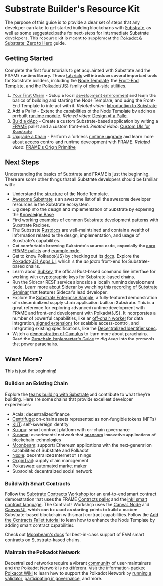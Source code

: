 # Substrate Builder's Resource Kit

The purpose of this guide is to provide a clear set of steps that any developer can take to get
started building blockchains with [Substrate](https://www.substrate.io/), as well as some suggested
paths for next-steps for intermediate Substrate developers. This resource kit is meant to supplement
the [Polkadot & Substrate: Zero to Hero](substrate.md) guide.

## Getting Started

Complete the first four tutorials to get acquainted with Substrate and the FRAME runtime library.
These [tutorials](https://substrate.dev/en/tutorials) will introduce several important tools for
Substrate builders, including the
[Node Template](https://github.com/substrate-developer-hub/substrate-node-template), the
[Front-End Template](https://github.com/substrate-developer-hub/substrate-front-end-template), and
the [Polkadot{JS}](https://polkadot.js.org/) family of client-side utilities.

1. [Your First Chain](https://substrate.dev/docs/en/tutorials/create-your-first-substrate-chain/) -
   Setup a local
   [development environment](https://substrate.dev/docs/en/knowledgebase/getting-started/) and learn
   the basics of building and starting the Node Template, and using the Front-End Template to
   interact with it. _Related video_:
   [Introduction to Substrate](https://www.crowdcast.io/e/xzdm2hyq)
1. [Add a Pallet](https://substrate.dev/docs/en/tutorials/add-a-pallet/) - Extend the capabilities
   of the Node Template by adding a prebuilt
   [runtime module](https://substrate.dev/docs/en/knowledgebase/runtime/). _Related video_:
   [Design of a Pallet](https://www.crowdcast.io/e/substrate-seminar/4)
1. [Build a dApp](https://substrate.dev/docs/en/tutorials/build-a-dapp/) - Create a custom
   Substrate-based application by writing a
   [FRAME](https://substrate.dev/docs/en/knowledgebase/runtime/frame) pallet and a custom front-end.
   _Related video_: [Custom UIs for Substrate](https://www.crowdcast.io/e/substrate-front-ends)
1. [Upgrade a Chain](https://substrate.dev/docs/en/tutorials/upgrade-a-chain/) - Perform a forkless
   [runtime upgrade](https://substrate.dev/docs/en/knowledgebase/runtime/upgrades) and learn more
   about access control and runtime development with FRAME. _Related video_:
   [FRAME's Origin Primitive](https://www.crowdcast.io/e/substrate-seminar/24)

## Next Steps

Understanding the basics of Substrate and FRAME is just the beginning. There are some other things
that all Substrate developers should be familiar with:

- Understand the
  [structure](https://github.com/substrate-developer-hub/substrate-node-template#template-structure)
  of the Node Template.
- [Awesome Substrate](https://github.com/substrate-developer-hub/awesome-substrate) is an awesome
  list of all the awesome developer resources in the Substrate ecosystem.
- Dig deep into the design and implementation of Substrate by exploring the
  [Knowledge Base](https://substrate.dev/docs/en/).
- Find working examples of common Substrate development patterns with
  [Substrate Recipes](https://substrate.dev/recipes/).
- The Substrate [Rustdocs](https://substrate.dev/rustdocs/) are well-maintained and contain a wealth
  of information related to the design, implementation, and usage of Substrate's capabilities.
- Get comfortable browsing Substrate's source code, especially the
  [core FRAME pallets](https://github.com/paritytech/substrate/tree/v2.0.0/frame) and
  [example node](https://github.com/paritytech/substrate/tree/v2.0.0/bin/node).
- Get to know Polkadot{JS} by checking out its [docs](https://polkadot.js.org/docs/). Explore the
  [Polkadot{JS} Apps UI](https://polkadot.js.org/apps/?rpc=wss%3A%2F%2Fkusama-rpc.polkadot.io#/explorer),
  which is the _de facto_ front-end for Substrate-based chains.
- Learn about [Subkey](https://substrate.dev/docs/en/knowledgebase/integrate/subkey), the official
  Rust-based command line interface for working with cryptographic keys for Substrate-based chains.
- Run the [Sidecar](https://github.com/paritytech/substrate-api-sidecar) REST service alongside a
  locally running development node. Learn more about Sidecar by watching this
  [recording of Substrate Seminar](https://www.crowdcast.io/e/substrate-seminar/2) that features
  Sidecar's lead developer.
- Explore the
  [Substrate Enterprise Sample](https://github.com/substrate-developer-hub/substrate-enterprise-sample),
  a fully-featured demonstration of a decentralized supply chain application built on Substrate.
  This is a great reference for exploring advanced runtime development with FRAME and front-end
  development with Polkadot{JS}. It incorporates a number of powerful capabilities, like an
  [off-chain worker](https://substrate.dev/docs/en/knowledgebase/runtime/off-chain-workers) for data
  integration,
  [signed extensions](https://substrate.dev/docs/en/knowledgebase/learn-substrate/extrinsics#signed-extension)
  for scalable access-control, and integrating existing specifications, like the
  [Decentralized Identifier spec](https://w3c.github.io/did-core/).
- Watch a [demonstration of Cumulus](https://www.crowdcast.io/e/zpnjlj0r) to learn more about
  parachains. Read the
  [Parachain Implementer's Guide](https://w3f.github.io/parachain-implementers-guide/) to dig deep
  into the protocols that power parachains.

## Want More?

This is just the beginning!

### Build on an Existing Chain

Explore the [teams building with Substrate](https://www.substrate.io/substrate-users/) and
contribute to what they're building. Here are some chains that provide excellent developer
experiences:

- [Acala](https://acala.network/): decentralized finance
- [Centrifuge](https://centrifuge.io/): on-chain assets represented as non-fungible tokens (NFTs)
- [KILT](https://www.kilt.io/): self-sovereign identity
- [Kulupu](https://kulupu.network/): smart contract platform with on-chain governance
- [Kusama](https://kusama.network/): experimental network that
  [sponsors](https://app.subsocial.network/@RelayChainGovernance/how-to-submit-a-bounty-proposal-on-kusama-and-polkadot-316)
  innovative applications of blockchain technologies
- [Moonbeam](https://moonbeam.network/): supports Ethereum applications with the next-generation
  capabilities of Substrate and Polkadot
- [Nodle](https://nodle.io/): decentralized Internet of Things
- [OriginTrail](https://origintrail.io/): supply chain management
- [Polkaswap](https://polkaswap.io/): automated market maker
- [Subsocial](https://subsocial.network/): decentralized social network

### Build with Smart Contracts

Follow the [Substrate Contracts Workshop](https://substrate.dev/substrate-contracts-workshop/#/) for
an end-to-end smart contract demonstration that uses the FRAME
[Contracts pallet](https://github.com/paritytech/substrate/tree/master/frame/contracts) and the
[ink! smart contract language](https://github.com/paritytech/ink). The Contracts Workshop uses the
[Canvas Node](https://github.com/paritytech/canvas-node) and
[Canvas UI](https://github.com/paritytech/canvas-ui), which can be used as starting points to build
a custom Substrate-based blockchain with smart contract capabilities. Follow the
[Add the Contracts Pallet tutorial](https://substrate.dev/docs/en/tutorials/add-contracts-pallet/)
to learn how to enhance the Node Template by adding smart contract capabilities.

Check out [Moonbeam's docs](https://docs.moonbeam.network/) for best-in-class support of EVM smart
contracts on Substrate-based chains.

### Maintain the Polkadot Network

Decentralized networks require a vibrant
[community](https://wiki.polkadot.network/docs/en/community) of user-maintainers and the Polkadot
Network is no different. Visit the information-packed
[Polkadot Wiki](https://wiki.polkadot.network/en/) to learn how to support the Polkadot Network by
[running a validator](https://wiki.polkadot.network/docs/en/maintain-guides-how-to-validate-polkadot),
[participating in governance](https://wiki.polkadot.network/docs/en/maintain-guides-democracy), and
more.
